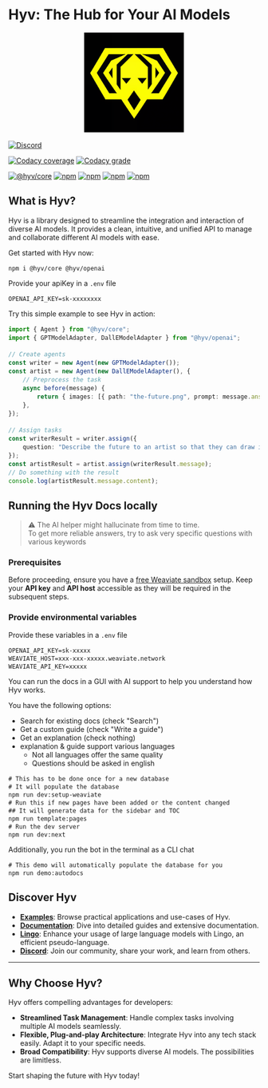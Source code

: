 # Hyv: The Hub for Your AI Models

<p align="center"><img src="assets/logo.png" alt="Hyv logo" width="200"/></p>

[![Discord](https://img.shields.io/discord/1091306623819059300?color=7289da&label=Discord&logo=discord&logoColor=fff&style=for-the-badge)](https://discord.com/invite/m3TBB9XEkb)

[![Codacy coverage](https://img.shields.io/codacy/coverage/e05334c7895344319e321c6d7bee2cf9?logo=jest&style=for-the-badge)](https://app.codacy.com/gh/failfa-st/hyv/dashboard?branch=main)
[![Codacy grade](https://img.shields.io/codacy/grade/e05334c7895344319e321c6d7bee2cf9?logo=codacy&style=for-the-badge)](https://app.codacy.com/gh/failfa-st/hyv/dashboard?branch=main)

[![@hyv/core](https://img.shields.io/npm/v/@hyv/core?style=for-the-badge&label=@hyv/core)](https://www.npmjs.com/package/@hyv/core)
[![npm](https://img.shields.io/npm/v/@hyv/utils?style=for-the-badge&label=@hyv/utils)](https://www.npmjs.com/package/@hyv/utils)
[![npm](https://img.shields.io/npm/v/@hyv/openai?style=for-the-badge&label=@hyv/openai)](https://www.npmjs.com/package/@hyv/openai)
[![npm](https://img.shields.io/npm/v/@hyv/store?style=for-the-badge&label=@hyv/store)](https://www.npmjs.com/package/@hyv/store)
[![npm](https://img.shields.io/npm/v/@hyv/stable-diffusion?style=for-the-badge&label=@hyv/stable-diffusion)](https://www.npmjs.com/package/@hyv/stable-diffusion)

## What is Hyv?

Hyv is a library designed to streamline the integration and interaction of diverse AI models. It
provides a clean, intuitive, and unified API to manage and collaborate different AI models with
ease.

Get started with Hyv now:

```shell
npm i @hyv/core @hyv/openai
```

Provide your apiKey in a `.env` file

```
OPENAI_API_KEY=sk-xxxxxxxx
```

Try this simple example to see Hyv in action:

```ts
import { Agent } from "@hyv/core";
import { GPTModelAdapter, DallEModelAdapter } from "@hyv/openai";

// Create agents
const writer = new Agent(new GPTModelAdapter());
const artist = new Agent(new DallEModelAdapter(), {
    // Preprocess the task
    async before(message) {
        return { images: [{ path: "the-future.png", prompt: message.answer }] };
    },
});

// Assign tasks
const writerResult = writer.assign({
    question: "Describe the future to an artist so that they can draw it",
});
const artistResult = artist.assign(writerResult.message);
// Do something with the result
console.log(artistResult.message.content);
```

## Running the Hyv Docs locally

> ⚠️ The AI helper might hallucinate from time to time.  
> To get more reliable answers, try to ask very specific questions with various keywords

### Prerequisites

Before proceeding, ensure you have a
[free Weaviate sandbox](https://weaviate.io/developers/weaviate/quickstart#create-a-weaviate-instance)
setup. Keep your **API key** and **API host** accessible as they will be required in the subsequent
steps.

### Provide environmental variables

Provide these variables in a `.env` file

```shell
OPENAI_API_KEY=sk-xxxxx
WEAVIATE_HOST=xxx-xxx-xxxxx.weaviate.network
WEAVIATE_API_KEY=xxxxx
```

You can run the docs in a GUI with AI support to help you understand how Hyv works.

You have the following options:

-   Search for existing docs (check "Search")
-   Get a custom guide (check "Write a guide")
-   Get an explanation (check nothing)
-   explanation & guide support various languages
    -   Not all languages offer the same quality
    -   Questions should be asked in english

```shell
# This has to be done once for a new database
# It will populate the database
npm run dev:setup-weaviate
# Run this if new pages have been added or the content changed
## It will generate data for the sidebar and TOC
npm run template:pages
# Run the dev server
npm run dev:next
```

Additionally, you run the bot in the terminal as a CLI chat

```shell
# This demo will automatically populate the database for you
npm run demo:autodocs
```

## Discover Hyv

-   **[Examples](examples)**: Browse practical applications and use-cases of Hyv.
-   **[Documentation](pages)**: Dive into detailed guides and extensive documentation.
-   **[Lingo](https://github.com/failfa-st/lingo/)**: Enhance your usage of large language models
    with Lingo, an efficient pseudo-language.
-   **[Discord](https://discord.com/invite/m3TBB9XEkb)**: Join our community, share your work, and
    learn from others.

---

## Why Choose Hyv?

Hyv offers compelling advantages for developers:

-   **Streamlined Task Management**: Handle complex tasks involving multiple AI models seamlessly.
-   **Flexible, Plug-and-play Architecture**: Integrate Hyv into any tech stack easily. Adapt it to
    your specific needs.
-   **Broad Compatibility**: Hyv supports diverse AI models. The possibilities are limitless.

Start shaping the future with Hyv today!
